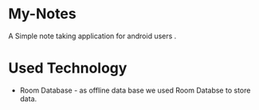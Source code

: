 # My-Notes
A Simple note taking application for android users .
# Used Technology
 - Room Database - as offline data base we used Room Databse to store data.
 
